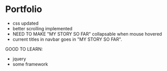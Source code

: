 # Portfolio

-   css updated
-   better scrolling implemented
-   NEED TO MAKE "MY STORY SO FAR" collapsable when mouse hovered
-   current titles in navbar goes in "MY STORY SO FAR".


GOOD TO LEARN:

-	jquery
-	some framework